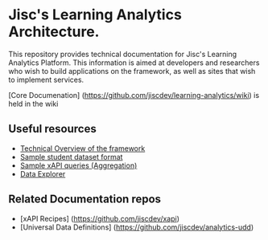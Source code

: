 # Jisc's Learning Analytics Architecture.
This repository provides technical documentation for Jisc's Learning Analytics Platform.  This information is aimed at developers and researchers who wish to build applications on the framework, as well as sites that wish to implement services.

[Core Documenation] (https://github.com/jiscdev/learning-analytics/wiki) is held in the wiki
## Useful resources

* [Technical Overview of the framework](techoverview.md)
* [Sample student dataset format](https://github.com/jiscdev/uoj)
* [Sample xAPI queries (Aggregation)](xapi-aggregation.md)
* [Data Explorer](datax.md)


## Related Documentation repos

* [xAPI Recipes] (https://github.com/jiscdev/xapi) 
* [Universal Data Definitions] (https://github.com/jiscdev/analytics-udd) 


